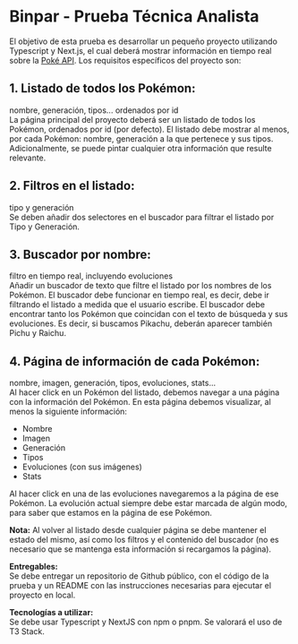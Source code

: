 # Binpar - Prueba Técnica Analista

El objetivo de esta prueba es desarrollar un pequeño proyecto utilizando Typescript y Next.js, el cual deberá mostrar información en tiempo real sobre la [Poké API](https://pokeapi.co/docs/v2). Los requisitos específicos del proyecto son:

## 1. Listado de todos los Pokémon:
nombre, generación, tipos... ordenados por id  
La página principal del proyecto deberá ser un listado de todos los Pokémon, ordenados por id (por defecto). El listado debe mostrar al menos, por cada Pokémon: nombre, generación a la que pertenece y sus tipos. Adicionalmente, se puede pintar cualquier otra información que resulte relevante.

## 2. Filtros en el listado:
tipo y generación  
Se deben añadir dos selectores en el buscador para filtrar el listado por Tipo y Generación.

## 3. Buscador por nombre:
filtro en tiempo real, incluyendo evoluciones  
Añadir un buscador de texto que filtre el listado por los nombres de los Pokémon. El buscador debe funcionar en tiempo real, es decir, debe ir filtrando el listado a medida que el usuario escribe. El buscador debe encontrar tanto los Pokémon que coincidan con el texto de búsqueda y sus evoluciones. Es decir, si buscamos Pikachu, deberán aparecer también Pichu y Raichu.

## 4. Página de información de cada Pokémon:
nombre, imagen, generación, tipos, evoluciones, stats...  
Al hacer click en un Pokémon del listado, debemos navegar a una página con la información del Pokémon. En esta página debemos visualizar, al menos la siguiente información:  
- Nombre  
- Imagen  
- Generación  
- Tipos  
- Evoluciones (con sus imágenes)  
- Stats

Al hacer click en una de las evoluciones navegaremos a la página de ese Pokémon. La evolución actual siempre debe estar marcada de algún modo, para saber que estamos en la página de ese Pokémon.

**Nota:** Al volver al listado desde cualquier página se debe mantener el estado del mismo, así como los filtros y el contenido del buscador (no es necesario que se mantenga esta información si recargamos la página).

**Entregables:**  
Se debe entregar un repositorio de Github público, con el código de la prueba y un README con las instrucciones necesarias para ejecutar el proyecto en local.

**Tecnologías a utilizar:**  
Se debe usar Typescript y NextJS con npm o pnpm. Se valorará el uso de T3 Stack.